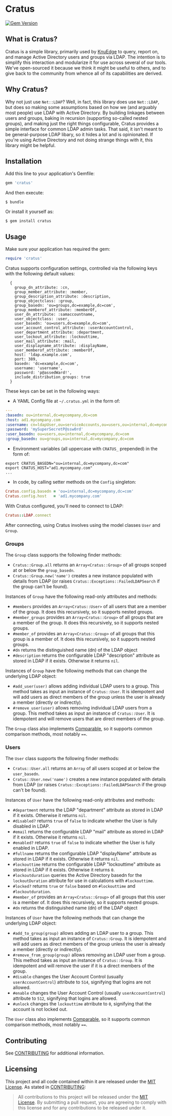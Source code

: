 # Cratus

[![Gem Version](https://badge.fury.io/rb/cratus.svg)](https://rubygems.org/gems/cratus)

## What is Cratus?

Cratus is a simple library, primarily used by [KnuEdge](https://www.knuedge.com) to query, report on, and manage Active Directory users and groups via LDAP. The intention is to simplify this interaction and modularize it for use across several of our tools. We've open-sourced it because we think it might be useful to others, and to give back to the community from whence all of its capabilities are derived.

## Why Cratus?

Why not just use `Net::LDAP`? Well, in fact, this library does use `Net::LDAP`, but does so making some assumptions based on how we (and arguably most people) use LDAP with Active Directory. By building linkages between users and groups, baking in recursion (supporting so-called nested groups), and making just the right things configurable, Cratus provides a simple interface for common LDAP admin tasks. That said, it isn't meant to be general-purpose LDAP libary, so it hides a lot and is opinionated. If you're using Active Directory and not doing strange things with it, this library might be helpful.

## Installation

Add this line to your application's Gemfile:

```ruby
gem 'cratus'
```

And then execute:

    $ bundle

Or install it yourself as:

    $ gem install cratus

## Usage

Make sure your application has required the gem:

```ruby
require 'cratus'
```

Cratus supports configuration settings, controlled via the following keys with the following default values:

      {
        group_dn_attribute: :cn,
        group_member_attribute: :member,
        group_description_attribute: :description,
        group_objectclass: :group,
        group_basedn: 'ou=groups,dc=example,dc=com',
        group_memberof_attribute: :memberOf,
        user_dn_attribute: :samaccountname,
        user_objectclass: :user,
        user_basedn: 'ou=users,dc=example,dc=com',
        user_account_control_attribute: :userAccountControl,
        user_department_attribute: :department,
        user_lockout_attribute: :lockouttime,
        user_mail_attribute: :mail,
        user_displayname_attribute: :displayName,
        user_memberof_attribute: :memberOf,
        host: 'ldap.example.com',
        port: 389,
        basedn: 'dc=example,dc=com',
        username: 'username',
        password: 'p@assedWard!',
        include_distribution_groups: true
      }

These keys can be set in the following ways:

* A YAML Config file at `~/.cratus.yml` in the form of:

```yaml
---
:basedn: ou=internal,dc=mycompany,dc=com
:host: ad1.mycompany.com
:username: cn=ldapUser,ou=serviceAccounts,ou=users,ou=internal,dc=mycompany,dc=com
:password: 'mySuperSecretP@ssw0rd'
:user_basedn: ou=users,ou=internal,dc=mycompany,dc=com
:group_basedn: ou=groups,ou=internal,dc=mycompany,dc=com
```

* Environment variables (all uppercase with `CRATUS_` prepended) in the form of:

```shell
export CRATUS_BASEDN="ou=internal,dc=mycompany,dc=com"
export CRATUS_HOST="ad1.mycompany.com"
...
```

* In code, by calling setter methods on the `Config` singleton:

```ruby
Cratus.config.basedn = 'ou=internal,dc=mycompany,dc=com'
Cratus.config.host   = 'ad1.mycompany.com'
```

With Cratus configured, you'll need to connect to LDAP:

```ruby
Cratus::LDAP.connect
```

After connecting, using Cratus involves using the model classes `User` and `Group`.

### Groups

The `Group` class supports the following finder methods:

* `Cratus::Group.all` returns an `Array<Cratus::Group>` of all groups scoped at or below the `group_basedn`.
* `Cratus::Group.new('name')` creates a new instance populated with details from LDAP (or raises `Cratus::Exceptions::FailedLDAPSearch` if the group can't be found).

Instances of `Group` have the following read-only attributes and methods:

* `#members` provides an `Array<Cratus::User>` of all users that are a member of the group. It does this recursively, so it supports nested groups.
* `#member_groups` provides an `Array<Cratus::Group>` of all groups that are a member of the group. It does this recursively, so it supports nested groups.
* `#member_of` provides an `Array<Cratus::Group>` of all groups that this group is a member of. It does this recursively, so it supports nested groups.
* `#dn` returns the distinguished name (dn) of the LDAP object
* `#description` returns the configurable LDAP "description" attribute as stored in LDAP if it exists. Otherwise it returns `nil`.

Instances of `Group` have the following methods that can change the underlying LDAP object:

* `#add_user(user)` allows adding individual LDAP users to a group. This method takes as input an instance of `Cratus::User`. It is idempotent and will add users as direct members of the group unless the user is already a member (directly or indirectly).
* `#remove_user(user)` allows removing individual LDAP users from a group. This method takes as input an instance of `Cratus::User`. It is idempotent and will remove users that are direct members of the group.

The `Group` class also implements [Comparable](https://ruby-doc.org/core-2.3.0/Comparable.html), so it supports common comparison methods, most notably `==`.

### Users

The `User` class supports the following finder methods:

* `Cratus::User.all` returns an `Array` of all users scoped at or below the `user_basedn`.
* `Cratus::User.new('name')` creates a new instance populated with details from LDAP (or raises `Cratus::Exceptions::FailedLDAPSearch` if the group can't be found).

Instances of `User` have the following read-only attributes and methods:

* `#department` returns the LDAP "department" attribute as stored in LDAP if it exists. Otherwise it returns `nil`.
* `#disabled?` returns `true` of `false` to indicate whether the User is fully disabled in LDAP.
* `#email` returns the configurable LDAP "mail" attribute as stored in LDAP if it exists. Otherwise it returns `nil`.
* `#enabled?` returns `true` of `false` to indicate whether the User is fully enabled in LDAP.
* `#fullname` returns the configurable LDAP "displayName" attribute as stored in LDAP if it exists. Otherwise it returns `nil`.
* `#lockouttime` returns the configurable LDAP "lockouttime" attribute as stored in LDAP if it exists. Otherwise it returns `0`.
* `#lockoutduration` queries the Active Directory basedn for the `lockoutDuration` attribute for use in calculations with `#lockouttime`.
* `#locked?` returns `true` or `false` based on `#lockouttime` and `#lockoutduration`.
* `#member_of` provides an `Array<Cratus::Group>` of all groups that this user is a member of. It does this recursively, so it supports nested groups.
* `#dn` returns the distinguished name (dn) of the LDAP object

Instances of `User` have the following methods that can change the underlying LDAP object:

* `#add_to_group(group)` allows adding an LDAP user to a group. This method takes as input an instance of `Cratus::Group`. It is idempotent and will add users as direct members of the group unless the user is already a member (directly or indirectly).
* `#remove_from_group(group)` allows removing an LDAP user from a group. This method takes as input an instance of `Cratus::Group`. It is idempotent and will remove the user if it is a direct members of the group.
* `#disable` changes the User Account Control (usually `userAccountControl`) attribute to `514`, signifying that logins are not allowed.
* `#enable` changes the User Account Control (usually `userAccountControl`) attribute to `512`, signifying that logins are allowed.
* `#unlock` changes the `lockouttime` atrribute to `0`, signifying that the account is not locked out.

The `User` class also implements [Comparable](https://ruby-doc.org/core-2.3.0/Comparable.html), so it supports common comparison methods, most notably `==`.

## Contributing

See [CONTRIBUTING](CONTRIBUTING.md) for additional information.

## Licensing

This project and all code contained within it are released under the [MIT License](https://opensource.org/licenses/MIT). As stated in [CONTRIBUTING](CONTRIBUTING.md):

> All contributions to this project will be released under the [MIT License](https://opensource.org/licenses/MIT). By submitting a pull request, you are agreeing to comply with this license and for any contributions to be released under it.
